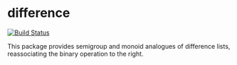 difference
==========

[![Build Status](https://secure.travis-ci.org/arkeet/difference.png)](https://travis-ci.org/arkeet/difference)

This package provides semigroup and monoid analogues of difference lists,
reassociating the binary operation to the right.
